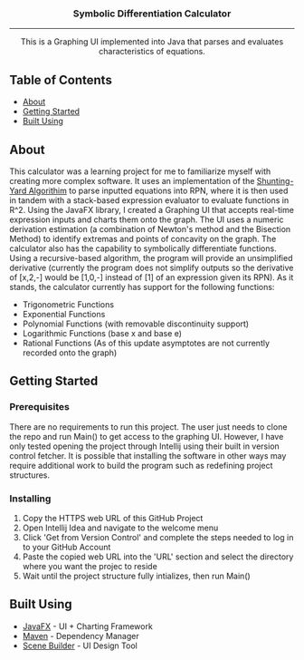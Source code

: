

<h3 align="center">Symbolic Differentiation Calculator</h3>

---

<p align="center"> This is a Graphing UI implemented into Java that parses and evaluates characteristics of equations.
    <br> 
</p>

##  Table of Contents
- [About](#about)
- [Getting Started](#getting_started)
- [Built Using](#built_using)

##  About <a name = "about"></a>
This calculator was a learning project for me to familiarize myself with creating more complex software. It uses an implementation of the [Shunting-Yard Algorithim](https://www.google.com/search?client=firefox-b-1-d&q=shunting+yard+algorithm)
to parse inputted equations into RPN, where it is then used in tandem with a stack-based expression evaluator to evaluate functions in R^2. Using the JavaFX
library, I created a Graphing UI that accepts real-time expression inputs and charts them onto the graph. The UI uses a numeric derivation estimation (a combination of Newton's
method and the Bisection Method) to
identify extremas and points of concavity on the graph. The calculator also has the capability to symbolically differentiate functions. Using a recursive-based algorithm,
the program will provide an unsimplified derivative (currently the program does not simplify outputs so the derivative of [x,2,-] would be [1,0,-] instead of [1] of 
an expression given its RPN).
As it stands, the calculator currently has support for the following functions:
- Trigonometric Functions
- Exponential Functions
- Polynomial Functions (with removable discontinuity support)
- Logarithmic Functions (base x and base e)
- Rational Functions (As of this update asymptotes are not currently recorded onto the graph)


##  Getting Started <a name = "getting_started"></a>

### Prerequisites
There are no requirements to run this project. The user just needs to clone the repo and run Main() to get access to the graphing UI. However, I have only tested opening the project through Intellij using their built in version control fetcher. It is possible that installing the software in other ways may require additional work to build the program such as redefining project structures.

### Installing
1. Copy the HTTPS web URL of this GitHub Project
2. Open Intellij Idea and navigate to the welcome menu
3. Click 'Get from Version Control' and complete the steps needed to log in to your GitHub Account
4. Paste the copied web URL into the 'URL' section and select the directory where you want the projec to reside
5. Wait until the project structure fully intializes, then run Main()


## Built Using <a name = "built_using"></a>
- [JavaFX](https://openjfx.io//) - UI + Charting Framework
- [Maven](http://maven.apache.org/what-is-maven.html) - Dependency Manager
- [Scene Builder](https://gluonhq.com/products/scene-builder/) - UI Design Tool


